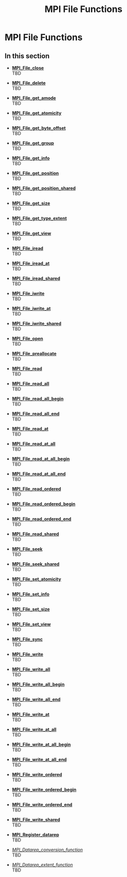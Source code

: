 ﻿---
title: MPI File Functions
TOCTitle: MPI File Functions
ms:assetid: 082D0346-E740-491E-B968-7488790EB467
ms:mtpsurl: https://msdn.microsoft.com/en-us/library/Dn473310(v=VS.85)
ms:contentKeyID: 59360856
ms.date: 03/28/2018
mtps_version: v=VS.85
---

# MPI File Functions

## In this section

  - [**MPI\_File\_close**](mpi-file-close-function.md)  
    TBD

  - [**MPI\_File\_delete**](mpi-file-delete-function.md)  
    TBD

  - [**MPI\_File\_get\_amode**](mpi-file-get-amode-function.md)  
    TBD

  - [**MPI\_File\_get\_atomicity**](mpi-file-get-atomicity-function.md)  
    TBD

  - [**MPI\_File\_get\_byte\_offset**](mpi-file-get-byte-offset-function.md)  
    TBD

  - [**MPI\_File\_get\_group**](mpi-file-get-group-function.md)  
    TBD

  - [**MPI\_File\_get\_info**](mpi-file-get-info-function.md)  
    TBD

  - [**MPI\_File\_get\_position**](mpi-file-get-position-function.md)  
    TBD

  - [**MPI\_File\_get\_position\_shared**](mpi-file-get-position-shared-function.md)  
    TBD

  - [**MPI\_File\_get\_size**](mpi-file-get-size-function.md)  
    TBD

  - [**MPI\_File\_get\_type\_extent**](mpi-file-get-type-extent-function.md)  
    TBD

  - [**MPI\_File\_get\_view**](mpi-file-get-view-function.md)  
    TBD

  - [**MPI\_File\_iread**](mpi-file-iread-function.md)  
    TBD

  - [**MPI\_File\_iread\_at**](mpi-file-iread-at-function.md)  
    TBD

  - [**MPI\_File\_iread\_shared**](mpi-file-iread-shared-function.md)  
    TBD

  - [**MPI\_File\_iwrite**](mpi-file-iwrite-function.md)  
    TBD

  - [**MPI\_File\_iwrite\_at**](mpi-file-iwrite-at-function.md)  
    TBD

  - [**MPI\_File\_iwrite\_shared**](mpi-file-iwrite-shared-function.md)  
    TBD

  - [**MPI\_File\_open**](mpi-file-open-function.md)  
    TBD

  - [**MPI\_File\_preallocate**](mpi-file-preallocate-function.md)  
    TBD

  - [**MPI\_File\_read**](mpi-file-read-function.md)  
    TBD

  - [**MPI\_File\_read\_all**](mpi-file-read-all-function.md)  
    TBD

  - [**MPI\_File\_read\_all\_begin**](mpi-file-read-all-begin-function.md)  
    TBD

  - [**MPI\_File\_read\_all\_end**](mpi-file-read-all-end-function.md)  
    TBD

  - [**MPI\_File\_read\_at**](mpi-file-read-at-function.md)  
    TBD

  - [**MPI\_File\_read\_at\_all**](mpi-file-read-at-all-function.md)  
    TBD

  - [**MPI\_File\_read\_at\_all\_begin**](mpi-file-read-at-all-begin-function.md)  
    TBD

  - [**MPI\_File\_read\_at\_all\_end**](mpi-file-read-at-all-end-function.md)  
    TBD

  - [**MPI\_File\_read\_ordered**](mpi-file-read-ordered-function.md)  
    TBD

  - [**MPI\_File\_read\_ordered\_begin**](mpi-file-read-ordered-begin-function.md)  
    TBD

  - [**MPI\_File\_read\_ordered\_end**](mpi-file-read-ordered-end-function.md)  
    TBD

  - [**MPI\_File\_read\_shared**](mpi-file-read-shared-function.md)  
    TBD

  - [**MPI\_File\_seek**](mpi-file-seek-function.md)  
    TBD

  - [**MPI\_File\_seek\_shared**](mpi-file-seek-shared-function.md)  
    TBD

  - [**MPI\_File\_set\_atomicity**](mpi-file-set-atomicity-function.md)  
    TBD

  - [**MPI\_File\_set\_info**](mpi-file-set-info-function.md)  
    TBD

  - [**MPI\_File\_set\_size**](mpi-file-set-size-function.md)  
    TBD

  - [**MPI\_File\_set\_view**](mpi-file-set-view-function.md)  
    TBD

  - [**MPI\_File\_sync**](mpi-file-sync-function.md)  
    TBD

  - [**MPI\_File\_write**](mpi-file-write-function.md)  
    TBD

  - [**MPI\_File\_write\_all**](mpi-file-write-all-function.md)  
    TBD

  - [**MPI\_File\_write\_all\_begin**](mpi-file-write-all-begin-function.md)  
    TBD

  - [**MPI\_File\_write\_all\_end**](mpi-file-write-all-end-function.md)  
    TBD

  - [**MPI\_File\_write\_at**](mpi-file-write-at-function.md)  
    TBD

  - [**MPI\_File\_write\_at\_all**](mpi-file-write-at-all-function.md)  
    TBD

  - [**MPI\_File\_write\_at\_all\_begin**](mpi-file-write-at-all-begin-function.md)  
    TBD

  - [**MPI\_File\_write\_at\_all\_end**](mpi-file-write-at-all-end-function.md)  
    TBD

  - [**MPI\_File\_write\_ordered**](mpi-file-write-ordered-function.md)  
    TBD

  - [**MPI\_File\_write\_ordered\_begin**](mpi-file-write-ordered-begin-function.md)  
    TBD

  - [**MPI\_File\_write\_ordered\_end**](mpi-file-write-ordered-end-function.md)  
    TBD

  - [**MPI\_File\_write\_shared**](mpi-file-write-shared-function.md)  
    TBD

  - [**MPI\_Register\_datarep**](mpi-register-datarep-function.md)  
    TBD

  - [*MPI\_Datarep\_conversion\_function*](mpi-datarep-conversion-function-callback-function.md)  
    TBD

  - [*MPI\_Datarep\_extent\_function*](mpi-datarep-extent-function-callback-function.md)  
    TBD

